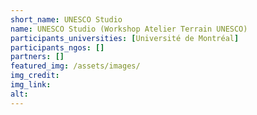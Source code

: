 ```yaml
---
short_name: UNESCO Studio
name: UNESCO Studio (Workshop Atelier Terrain UNESCO)
participants_universities: [Université de Montréal]
participants_ngos: []
partners: []
featured_img: /assets/images/
img_credit: 
img_link: 
alt:
---
```

